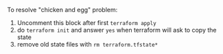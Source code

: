 To resolve "chicken and egg" problem:
1. Uncomment this block after first `terraform apply`
2. do `terraform init` and answer `yes` when terraform will ask to copy the state
3. remove old state files with `rm terraform.tfstate*`
